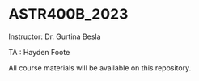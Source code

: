 # ASTR400B_2023

Instructor: Dr. Gurtina Besla

TA : Hayden Foote

All course materials will be available on this repository.
